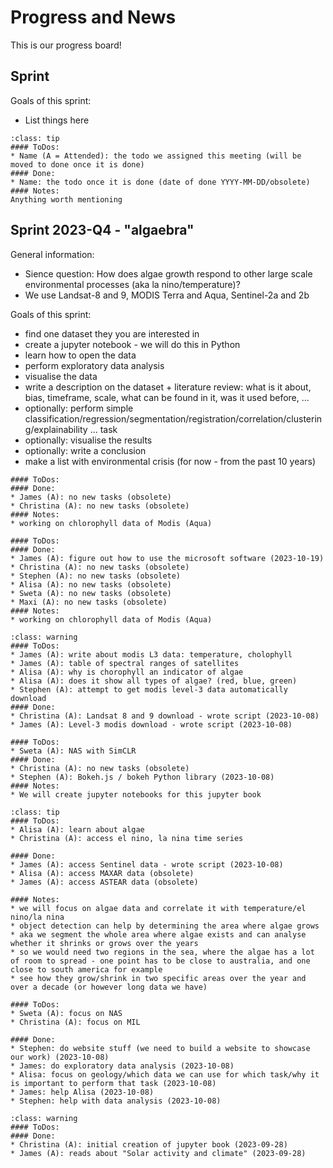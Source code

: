 # Progress and News

This is our progress board!

## Sprint

Goals of this sprint:
* List things here

`````{admonition} YYYY-MM-DD: Science/Coding Catch-Up
:class: tip
#### ToDos:
* Name (A = Attended): the todo we assigned this meeting (will be moved to done once it is done)
#### Done: 
* Name: the todo once it is done (date of done YYYY-MM-DD/obsolete)
#### Notes:
Anything worth mentioning
`````


## Sprint 2023-Q4 - "algaebra"

General information:
* Sience question: How does algae growth respond to other large scale environmental processes (aka la nino/temperature)?
* We use Landsat-8 and 9, MODIS Terra and Aqua, Sentinel-2a and 2b

Goals of this sprint:
* find one dataset they you are interested in
* create a jupyter notebook - we will do this in Python
* learn how to open the data
* perform exploratory data analysis
* visualise the data
* write a description on the dataset + literature review: what is it about, bias, timeframe, scale, what can be found in it, was it used before, ...
* optionally: perform simple classification/regression/segmentation/registration/correlation/clustering/explainability ... task
* optionally: visualise the results
* optionally: write a conclusion
* make a list with environmental crisis (for now - from the past 10 years)

`````{admonition} 2023-10-26: Science Catch-Up
#### ToDos:
#### Done:
* James (A): no new tasks (obsolete)
* Christina (A): no new tasks (obsolete)
#### Notes:
* working on chlorophyll data of Modis (Aqua)
`````


`````{admonition} 2023-10-19: Science Catch-Up
#### ToDos:
#### Done:
* James (A): figure out how to use the microsoft software (2023-10-19)
* Christina (A): no new tasks (obsolete)
* Stephen (A): no new tasks (obsolete)
* Alisa (A): no new tasks (obsolete)
* Sweta (A): no new tasks (obsolete)
* Maxi (A): no new tasks (obsolete)
#### Notes:
* working on chlorophyll data of Modis (Aqua)
`````


`````{admonition} 2023-10-07: NASA Space Apps Challenge
:class: warning
#### ToDos:
* James (A): write about modis L3 data: temperature, cholophyll
* James (A): table of spectral ranges of satellites
* Alisa (A): why is chorophyll an indicator of algae
* Alisa (A): does it show all types of algae? (red, blue, green)
* Stephen (A): attempt to get modis level-3 data automatically download
#### Done:
* Christina (A): Landsat 8 and 9 download - wrote script (2023-10-08)
* James (A): Level-3 modis download - wrote script (2023-10-08)
`````

`````{admonition} 2023-09-30: Coding Catch-Up
#### ToDos:
* Sweta (A): NAS with SimCLR
#### Done:
* Christina (A): no new tasks (obsolete)
* Stephen (A): Bokeh.js / bokeh Python library (2023-10-08)
#### Notes:
* We will create jupyter notebooks for this jupyter book
`````

`````{admonition} 2023-09-28: Science Catch-Up
:class: tip
#### ToDos:
* Alisa (A): learn about algae
* Christina (A): access el nino, la nina time series

#### Done:
* James (A): access Sentinel data - wrote script (2023-10-08)
* Alisa (A): access MAXAR data (obsolete)
* James (A): access ASTEAR data (obsolete)

#### Notes:
* we will focus on algae data and correlate it with temperature/el nino/la nina
* object detection can help by determining the area where algae grows
* aka we segment the whole area where algae exists and can analyse whether it shrinks or grows over the years
* so we would need two regions in the sea, where the algae has a lot of room to spread - one point has to be close to australia, and one close to south america for example
* see how they grow/shrink in two specific areas over the year and over a decade (or however long data we have)
`````

`````{admonition} 2023-09-23: Coding Catch-Up
#### ToDos:
* Sweta (A): focus on NAS
* Christina (A): focus on MIL

#### Done:
* Stephen: do website stuff (we need to build a website to showcase our work) (2023-10-08)
* James: do exploratory data analysis (2023-10-08)
* Alisa: focus on geology/which data we can use for which task/why it is important to perform that task (2023-10-08)
* James: help Alisa (2023-10-08)
* Stephen: help with data analysis (2023-10-08)

`````

`````{admonition} 2023-09-20: The start
:class: warning
#### ToDos:
#### Done:
* Christina (A): initial creation of jupyter book (2023-09-28)
* James (A): reads about "Solar activity and climate" (2023-09-28)
`````